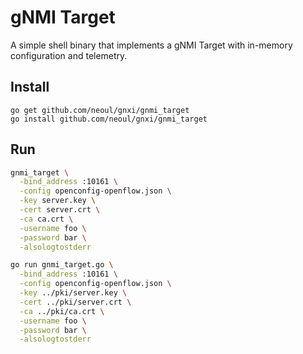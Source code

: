 # gNMI Target

A simple shell binary that implements a gNMI Target with in-memory configuration and telemetry.

## Install

```
go get github.com/neoul/gnxi/gnmi_target
go install github.com/neoul/gnxi/gnmi_target
```

## Run

```bash
gnmi_target \
  -bind_address :10161 \
  -config openconfig-openflow.json \
  -key server.key \
  -cert server.crt \
  -ca ca.crt \
  -username foo \
  -password bar \
  -alsologtostderr
```

```bash
go run gnmi_target.go \
  -bind_address :10161 \
  -config openconfig-openflow.json \
  -key ../pki/server.key \
  -cert ../pki/server.crt \
  -ca ../pki/ca.crt \
  -username foo \
  -password bar \
  -alsologtostderr
```
